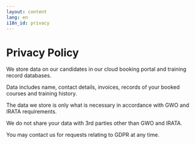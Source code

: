 ```yaml
---
layout: content
lang: en
i18n_id: privacy
---
```


# Privacy Policy

We store data on our candidates in our cloud booking portal and training record databases.

Data includes name, contact details, invoices, records of your booked courses and training history.

The data we store is only what is necessary in accordance with GWO and IRATA requirements.

We do not share your data with 3rd parties other than GWO and IRATA.

You may contact us for requests relating to GDPR at any time.